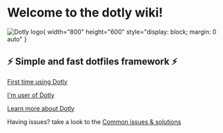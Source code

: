 # Welcome to the dotly wiki!

![Dotly logo](https://user-images.githubusercontent.com/1331435/141520189-90349bbd-3e0f-4200-8b76-f4297be11898.png){ width="800" height="600" style="display: block; margin: 0 auto" }

## ⚡️ Simple and fast dotfiles framework ⚡️

[First time using Dotly](wiki/initial-steps)

[I'm user of Dotly](wiki/installing-using-your-existing-dotfiles)

[Learn more about Dotly](wiki/batteries-includes)

Having issues? take a look to the [Common issues & solutions](wiki/common-issues)